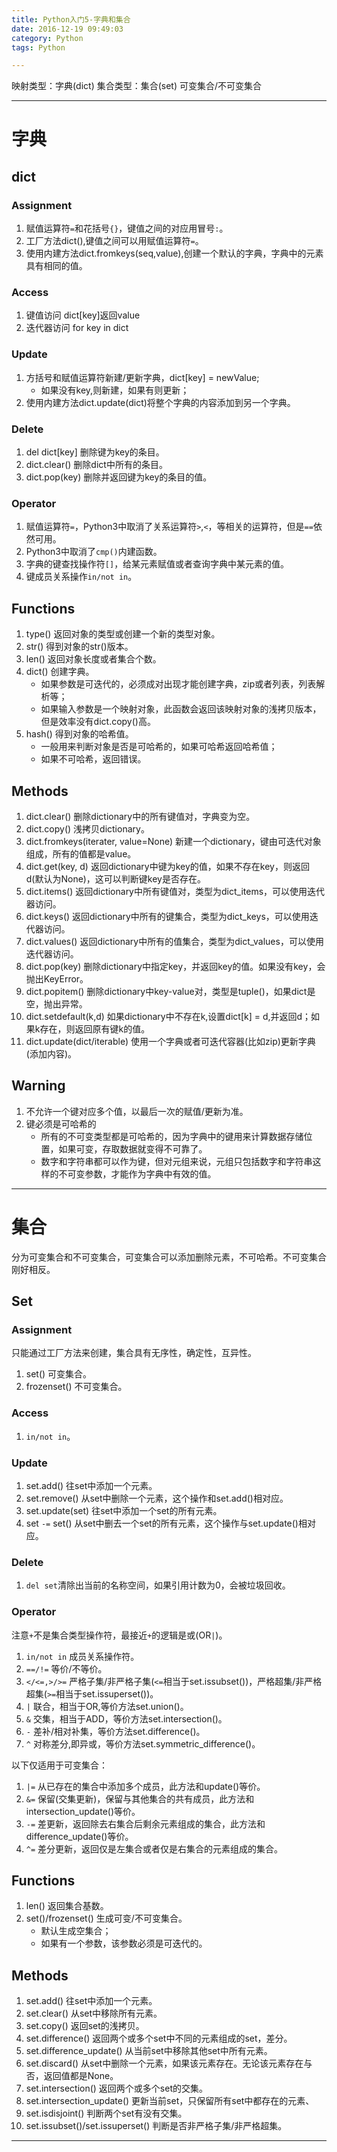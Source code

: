 ```yaml
---
title: Python入门5-字典和集合
date: 2016-12-19 09:49:03
category: Python
tags: Python

---
```


映射类型：字典(dict)
集合类型：集合(set) 可变集合/不可变集合

---

# 字典

## dict

### Assignment
1. 赋值运算符`=`和花括号`{}`，键值之间的对应用冒号`:`。
2. 工厂方法dict(),键值之间可以用赋值运算符`=`。
3. 使用内建方法dict.fromkeys(seq,value),创建一个默认的字典，字典中的元素具有相同的值。

### Access
1. 键值访问 dict[key]返回value
2. 迭代器访问 for key in dict

### Update
1. 方括号和赋值运算符新建/更新字典，dict[key] = newValue;
	+ 如果没有key,则新建，如果有则更新；
2. 使用内建方法dict.update(dict)将整个字典的内容添加到另一个字典。

### Delete
1. del dict[key] 删除键为key的条目。
2. dict.clear() 删除dict中所有的条目。
3. dict.pop(key) 删除并返回键为key的条目的值。

### Operator
1. 赋值运算符`=`，Python3中取消了关系运算符`>`,`<`，等相关的运算符，但是`==`依然可用。
2. Python3中取消了`cmp()`内建函数。
3. 字典的键查找操作符`[]`，给某元素赋值或者查询字典中某元素的值。
4. 键成员关系操作`in/not in`。

## Functions
1. type() 返回对象的类型或创建一个新的类型对象。
2. str() 得到对象的str()版本。
3. len() 返回对象长度或者集合个数。
4. dict() 创建字典。
	+ 如果参数是可迭代的，必须成对出现才能创建字典，zip或者列表，列表解析等；
	+ 如果输入参数是一个映射对象，此函数会返回该映射对象的浅拷贝版本，但是效率没有dict.copy()高。
5. hash() 得到对象的哈希值。
	+ 一般用来判断对象是否是可哈希的，如果可哈希返回哈希值；
	+ 如果不可哈希，返回错误。

## Methods
1. dict.clear() 删除dictionary中的所有键值对，字典变为空。
2. dict.copy() 浅拷贝dictionary。
3. dict.fromkeys(iterater, value=None) 新建一个dictionary，键由可迭代对象组成，所有的值都是value。
4. dict.get(key, d) 返回dictionary中键为key的值，如果不存在key，则返回d(默认为None)，这可以判断键key是否存在。
5. dict.items() 返回dictionary中所有键值对，类型为dict_items，可以使用迭代器访问。
6. dict.keys() 返回dictionary中所有的键集合，类型为dict_keys，可以使用迭代器访问。
7. dict.values() 返回dictionary中所有的值集合，类型为dict_values，可以使用迭代器访问。
8. dict.pop(key) 删除dictionary中指定key，并返回key的值。如果没有key，会抛出KeyError。
9. dict.popitem() 删除dictionary中key-value对，类型是tuple()，如果dict是空，抛出异常。
10. dict.setdefault(k,d) 如果dictionary中不存在k,设置dict[k] = d,并返回d；如果k存在，则返回原有键k的值。
11. dict.update(dict/iterable) 使用一个字典或者可迭代容器(比如zip)更新字典(添加内容)。

## Warning
1. 不允许一个键对应多个值，以最后一次的赋值/更新为准。
2. 键必须是可哈希的
	+ 所有的不可变类型都是可哈希的，因为字典中的键用来计算数据存储位置，如果可变，存取数据就变得不可靠了。
	+ 数字和字符串都可以作为键，但对元组来说，元组只包括数字和字符串这样的不可变参数，才能作为字典中有效的值。

---

# 集合

分为可变集合和不可变集合，可变集合可以添加删除元素，不可哈希。不可变集合刚好相反。

## Set

### Assignment
只能通过工厂方法来创建，集合具有无序性，确定性，互异性。
1. set() 可变集合。
2. frozenset() 不可变集合。

### Access
1. `in/not in`。

### Update
1. set.add() 往set中添加一个元素。
2. set.remove() 从set中删除一个元素，这个操作和set.add()相对应。
3. set.update(set) 往set中添加一个set的所有元素。
4. set `-=` set() 从set中删去一个set的所有元素，这个操作与set.update()相对应。

### Delete
1. `del set`清除出当前的名称空间，如果引用计数为0，会被垃圾回收。

### Operator
注意`+`不是集合类型操作符，最接近`+`的逻辑是或(OR`|`)。
1. `in/not in` 成员关系操作符。
2.  `==/!=` 等价/不等价。
3.  `</<=,>/>=` 严格子集/非严格子集(`<=`相当于set.issubset())，严格超集/非严格超集(`>=`相当于set.issuperset())。
4.  `|` 联合，相当于OR,等价方法set.union()。
5.  `&` 交集，相当于ADD，等价方法set.intersection()。
6.  `-` 差补/相对补集，等价方法set.difference()。
7.  `^` 对称差分,即异或，等价方法set.symmetric_difference()。

以下仅适用于可变集合：
1. `|=` 从已存在的集合中添加多个成员，此方法和update()等价。
2. `&=` 保留(交集更新)，保留与其他集合的共有成员，此方法和intersection_update()等价。
3. `-=` 差更新，返回除去右集合后剩余元素组成的集合，此方法和difference_update()等价。
4. `^=` 差分更新，返回仅是左集合或者仅是右集合的元素组成的集合。

## Functions
1. len() 返回集合基数。
2. set()/frozenset() 生成可变/不可变集合。
	+ 默认生成空集合；
	+ 如果有一个参数，该参数必须是可迭代的。

## Methods
1. set.add() 往set中添加一个元素。
2. set.clear() 从set中移除所有元素。
3. set.copy() 返回set的浅拷贝。
4. set.difference() 返回两个或多个set中不同的元素组成的set，差分。
5. set.difference_update() 从当前set中移除其他set中所有元素。
6. set.discard() 从set中删除一个元素，如果该元素存在。无论该元素存在与否，返回值都是None。
7. set.intersection() 返回两个或多个set的交集。
8. set.intersection_update() 更新当前set，只保留所有set中都存在的元素、
9. set.isdisjoint() 判断两个set有没有交集。
10. set.issubset()/set.issuperset() 判断是否非严格子集/非严格超集。 

---